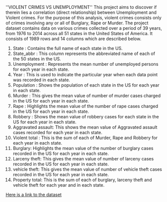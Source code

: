 ''VIOLENT CRIMES VS UNEMPLOYMENT''
This project aims to discover if therein lies a correlation (direct relationship) between Unemployment and Violent crimes. For the purpose of this analysis, violent crimes consists only of crimes involving any or all of Burglary, Rape or Murder.
The project dataset contains data on various crimes collected over a period of 39 years, from 1976 to 2014 across all 51 states in the United States of America. It consists of 1989 rows and 14 columns  which are described below.
1. State : Contains the full name of each state in the US.
2. State_abbr :  This column represents the abbreviated name of each of the 50 states in the US.
3. Unemployment : Represents  the mean number of unemployed persons for each year in each state.
4. Year : This is used to indicate the particular year when each data point was recorded in each state. 
5. Population : Shows the population of each state in the US for each year in each state.
6. Murder : This gives the mean value of number of murder cases charged in the US for each year in each state.
7. Rape : Highlights the mean value of the number of rape cases charged in the US for each year in each state.
8. Robbery : Shows the mean value of robbery cases  for each state in the US for each year in each state.
9. Aggravated assault:  This shows the mean value of Aggravated assault cases recorded for each year in each state.
10. Violent total : This is the sum of each of Murder, Rape and Robbery for each year in each state.
11. Burglary: Highlights the mean value of the number of burglary cases recorded in the US for each year in each state.
12. Larceny theft: This gives the mean value of number of larceny cases recorded in the US for each year in each state.
13. vehicle theft: This gives the mean value of number of vehicle theft  cases recorded in the US for each year in each state.
14. Property total: This is the sum of each of burglary, larceny theft and vehicle theft for each year and in each state.

[Here is a link to the dataset](https://www.kaggle.com/lydiavasil/violent-crime-and-unemployment-correlation)




